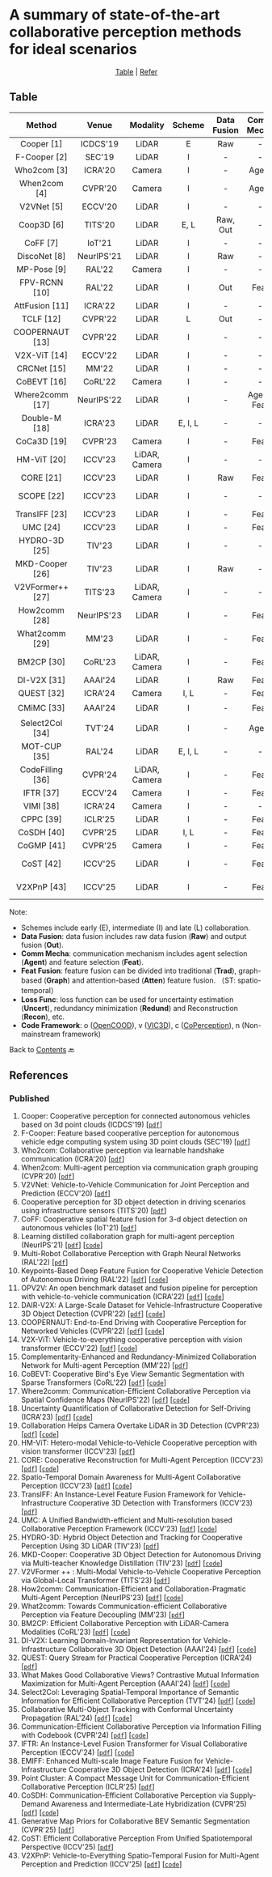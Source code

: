 # A summary of state-of-the-art collaborative perception methods for ideal scenarios

<div align="center">
<p align="center">
<a href="#table">Table</a> |
<a href="#references">Refer</a> 
</p>
</div>

## Table
|    Method         |  Venue     |   Modality    |    Scheme    |    Data Fusion    |    Comm Mecha    |    Feat Fusion    |    Loss Func    |    Code                                                            |
|:-----------------:|:----------:|:-------------:|:------------:|:-----------------:|:----------------:|:-----------------:|:---------------:|:------------------------------------------------------------------:|
| Cooper [1]        | ICDCS'19   | LiDAR         | E            | Raw               | -                | -                 | -               | -                                                                  |
| F-Cooper [2]      | SEC'19     | LiDAR         | I            | -                 | -                | Trad              | -               | [Linkn](https://github.com/Aug583/F-COOPER)                         |
| Who2com [3]       | ICRA'20    | Camera        | I            | -                 | Agent            | Trad              | -               | -                                                                  |
| When2com [4]      | CVPR'20    | Camera        | I            | -                 | Agent            | Trad              | -               | [Linkn](https://github.com/GT-RIPL/MultiAgentPerception)            |
| V2VNet [5]        | ECCV'20    | LiDAR         | I            | -                 | -                | Graph             | -               | -                                                                  |
| Coop3D [6]        | TITS'20    | LiDAR         | E, L         | Raw, Out          | -                | -                 | -               | [Linkn](https://github.com/eduardohenriquearnold/coop-3dod-infra)   |
| CoFF [7]          | IoT'21     | LiDAR         | I            | -                 | -                | Trad              | -               | -                                                                  |
| DiscoNet [8]      | NeurIPS'21 | LiDAR         | I            | Raw               | -                | Graph             | -               | [Linkc](https://github.com/ai4ce/DiscoNet)                        |
| MP-Pose [9]       | RAL'22     | Camera        | I            | -                 | -                | Graph             | -               | -                                                                  |
| FPV-RCNN [10]     | RAL'22     | LiDAR         | I            | Out               | Feat             | Trad              | -               | [Linkn](https://github.com/YuanYunshuang/FPV_RCNN)                  |
| AttFusion [11]    | ICRA'22    | LiDAR         | I            | -                 | -                | Atten             | -               | [Linko](https://github.com/DerrickXuNu/OpenCOOD)                 |
| TCLF [12]         | CVPR'22    | LiDAR         | L            | Out               | -                | -                 | -               | [Linkv](https://github.com/AIR-THU/DAIR-V2X)                        |
| COOPERNAUT [13]   | CVPR'22    | LiDAR         | I            | -                 | -                | Atten             | -               | [Linkn](https://github.com/UT-Austin-RPL/Coopernaut)                |
| V2X-ViT [14]      | ECCV'22    | LiDAR         | I            | -                 | -                | Atten             | -               | [Linko](https://github.com/DerrickXuNu/v2x-vit)                     |
| CRCNet [15]       | MM'22      | LiDAR         | I            | -                 | -                | Atten             | Redund          | -                                                                  |
| CoBEVT [16]       | CoRL'22    | Camera        | I            | -                 | -                | Atten             | -               | [Linko](https://github.com/DerrickXuNu/CoBEVT)                      |
| Where2comm [17]   | NeurIPS'22 | LiDAR         | I            | -                 | Agent, Feat      | Atten             | -               | [Linko](https://github.com/MediaBrain-SJTU/Where2comm)              |
| Double-M [18]     | ICRA'23    | LiDAR         | E, I, L      | -                 | -                | -                 | Uncert          | [Linkc](https://github.com/coperception/double-m-quantification)    |
| CoCa3D [19]       | CVPR'23    | Camera        | I            | -                 | Feat             | Trad              | -               | [Linko](https://github.com/MediaBrain-SJTU/CoCa3D)                  |
| HM-ViT [20]       | ICCV'23    | LiDAR, Camera | I            | -                 | -                | Atten             | -               | [Linko](https://github.com/XHwind/HM-ViT)                           |
| CORE [21]         | ICCV'23    | LiDAR         | I            | Raw               | Feat             | Atten             | Recon           | [Linko](https://github.com/zllxot/CORE)                             |
| SCOPE [22]        | ICCV'23    | LiDAR         | I            | -                 | -                | Atten (ST)   | -               | [Linko](https://github.com/starfdu1418/SCOPE)          |
| TransIFF [23]        | ICCV'23    | LiDAR         | I            | -                 | Feat                | Atten    | -               | -       
| UMC [24]        | ICCV'23    | LiDAR         | I            | -                 | Feat                |Graph   | -               | [Linkc](https://github.com/ispc-lab/UMC)                                                         |
| HYDRO-3D [25]        | TIV'23    | LiDAR         | I         | -                 | -                |Atten (ST)             | -              |    - |
| MKD-Cooper [26]        | TIV'23    | LiDAR         | I         | Raw                 | -                |Atten             | -              |    [Linko](https://github.com/EricLee523/MKD-Cooper)|
| V2VFormer++ [27]        | TITS'23    | LiDAR, Camera         | I         | -              | -                |Atten             | -              |    -          |
| How2comm [28]        | NeurIPS'23    | LiDAR          | I         | -              | Feat                |Atten (ST)            | -              |   [Linko](https://github.com/ydk122024/How2comm)|
| What2comm [29]        | MM'23    | LiDAR          | I         | -              | Feat                |Atten (ST)            | -              |    -          |
| BM2CP [30]        | CoRL'23    | LiDAR, Camera          | I         | -              | Feat                |Atten            | -              |  [Linko](https://github.com/byzhaoAI/BM2CP)      |
| DI-V2X [31]        | AAAI'24    | LiDAR          | I         | Raw              | Feat                |Atten            | -              |  [Linko](https://github.com/Serenos/DI-V2X) |
| QUEST [32]        | ICRA'24    | Camera         | I, L            | -                 | Feat                |Atten   | -               |         -        |
| CMiMC [33]        | AAAI'24    | LiDAR          | I         | -              | Feat                |-            | ✔️             |  [Linkc](https://github.com/77SWF/CMiMC)|
| Select2Col [34]        | TVT'24    | LiDAR         | I           | -                 | Agent                |Atten (ST)   | -               | [Linko](https://github.com/huangqzj/select2col)  |
| MOT-CUP [35]        | RAL'24    | LiDAR         | E, I, L     | -                 | -                |-             | Uncert             |      [Linkc](https://github.com/susanbao/mot_cup)    |
| CodeFilling [36]        | CVPR'24    | LiDAR, Camera     | I     | -                 | Feat                | Trad             | -             |      [Linko](https://github.com/PhyllisH/CodeFilling)    |
| IFTR [37]        | ECCV'24    | Camera     | I     | -                 | Feat                | Atten             | -             |      [Linko](https://github.com/wangsh0111/IFTR)    |
| VIMI [38]         | ICRA'24   | Camera        | I            | -                 | -                | Atten             | -               | [Linkv](https://github.com/Bosszhe/EMIFF)                            |
| CPPC [39]         | ICLR'25   | LiDAR        | I            | -                 | Feat               | Trad             | -               |             -               |
| CoSDH [40]         | CVPR'25   | LiDAR        | I, L           | -                 | Feat              | Trad             | -               |       [Linko](https://github.com/Xu2729/CoSDH)            |
| CoGMP [41]         | CVPR'25   | Camera        | I           | -                 | Feat              | Trad             | -               |    -   |
| CoST [42]         | ICCV'25   | LiDAR        | I           | -                 | Feat              | Atten (ST)             | -               |    -   |
| V2XPnP [43]         | ICCV'25   | LiDAR        | I           | -                 | Feat              | Atten (ST)             | -               |  [Linko](https://github.com/Zewei-Zhou/V2XPnP) |

Note:
- Schemes include early (E), intermediate (I) and late (L) collaboration.
- **Data Fusion**: data fusion includes raw data fusion (**Raw**) and output fusion (**Out**).
- **Comm Mecha**: communication mechanism includes agent selection (**Agent**) and feature selection (**Feat**).
- **Feat Fusion**: feature fusion can be divided into traditional (**Trad**), graph-based (**Graph**) and attention-based (**Atten**) feature fusion. （ST: spatio-temporal）
- **Loss Func**: loss function can be used for uncertainty estimation (**Uncert**), redundancy minimization (**Redund**) and Reconstruction (**Recon**), etc.
- **Code Framework**: o ([OpenCOOD](https://github.com/DerrickXuNu/OpenCOOD)), v ([VIC3D](https://github.com/AIR-THU/DAIR-V2X)), c ([CoPerception](https://github.com/coperception/coperception)), n (Non-mainstream framework)

Back to [Contents](README.md) 🔙 

## References
### Published
1. Cooper: Cooperative perception for connected autonomous vehicles based on 3d point clouds (ICDCS'19) [[`pdf`](https://arxiv.org/abs/1905.05265)] 
2. F-Cooper: Feature based cooperative perception for autonomous vehicle edge computing system using 3D point clouds (SEC'19) [[`pdf`](https://arxiv.org/abs/1909.06459)] 
3. Who2com: Collaborative perception via learnable handshake communication (ICRA'20) [[`pdf`](https://arxiv.org/abs/2003.09575)]
4. When2com: Multi-agent perception via communication graph grouping (CVPR'20) [[`pdf`](https://arxiv.org/abs/2006.00176)]
5. V2VNet: Vehicle-to-Vehicle Communication for Joint Perception and Prediction (ECCV'20) [[`pdf`](https://arxiv.org/abs/2008.07519)]
6. Cooperative perception for 3D object detection in driving scenarios using infrastructure sensors (TITS'20) [[`pdf`](https://arxiv.org/abs/1912.12147)]
7. CoFF: Cooperative spatial feature fusion for 3-d object detection on autonomous vehicles (IoT'21) [[`pdf`](https://arxiv.org/abs/2009.11975)]
8. Learning distilled collaboration graph for multi-agent perception (NeurIPS'21) [[`pdf`](https://arxiv.org/abs/2111.00643)] [[`code`](https://github.com/ai4ce/DiscoNet)]
9. Multi-Robot Collaborative Perception with Graph Neural Networks (RAL'22) [[`pdf`](https://arxiv.org/abs/2201.01760)]
10. Keypoints-Based Deep Feature Fusion for Cooperative Vehicle Detection of Autonomous Driving (RAL'22) [[`pdf`](https://arxiv.org/abs/2109.11615)] [[`code`](https://github.com/YuanYunshuang/FPV_RCNN)]
11. OPV2V: An open benchmark dataset and fusion pipeline for perception with vehicle-to-vehicle communication (ICRA'22) [[`pdf`](https://arxiv.org/abs/2109.07644)] [[`code`](https://github.com/DerrickXuNu/OpenCOOD)]
12. DAIR-V2X: A Large-Scale Dataset for Vehicle-Infrastructure Cooperative 3D Object Detection (CVPR'22) [[`pdf`](https://arxiv.org/abs/2204.05575)] [[`code`](https://github.com/AIR-THU/DAIR-V2X)]
13. COOPERNAUT: End-to-End Driving with Cooperative Perception for Networked Vehicles (CVPR'22) [[`pdf`](https://arxiv.org/abs/2205.02222)] [[`code`](https://github.com/UT-Austin-RPL/Coopernaut)]
14. V2X-ViT: Vehicle-to-everything cooperative perception with vision transformer (ECCV'22) [[`pdf`](https://arxiv.org/abs/2203.10638)] [[`code`]()]
15. Complementarity-Enhanced and Redundancy-Minimized Collaboration Network for Multi-agent Perception (MM'22) [[`pdf`](https://dl.acm.org/doi/abs/10.1145/3503161.3548197)]
16. CoBEVT: Cooperative Bird's Eye View Semantic Segmentation with Sparse Transformers (CoRL'22) [[`pdf`](https://arxiv.org/abs/2207.02202)] [[`code`](https://github.com/DerrickXuNu/v2x-vit)]
17. Where2comm: Communication-Efficient Collaborative Perception via Spatial Confidence Maps (NeurIPS'22) [[`pdf`](https://arxiv.org/abs/2209.12836)] [[`code`](https://github.com/MediaBrain-SJTU/Where2comm)]
18. Uncertainty Quantification of Collaborative Detection for Self-Driving (ICRA'23) [[`pdf`](https://arxiv.org/abs/2209.08162)] [[`code`](https://github.com/coperception/double-m-quantification)]
19. Collaboration Helps Camera Overtake LiDAR in 3D Detection (CVPR'23) [[`pdf`](https://arxiv.org/abs/2303.13560)] [[`code`](https://github.com/MediaBrain-SJTU/CoCa3D)]
20. HM-ViT: Hetero-modal Vehicle-to-Vehicle Cooperative perception with vision transformer (ICCV'23) [[`pdf`](https://arxiv.org/abs/2304.10628)]
21. CORE: Cooperative Reconstruction for Multi-Agent Perception (ICCV'23) [[`pdf`](https://arxiv.org/abs/2307.11514)] [[`code`](https://github.com/zllxot/CORE)]
22. Spatio-Temporal Domain Awareness for Multi-Agent Collaborative Perception (ICCV'23) [[`pdf`](https://arxiv.org/abs/2307.13929)] [[`code`](https://github.com/starfdu1418/SCOPE)]
23. TransIFF: An Instance-Level Feature Fusion Framework for Vehicle-Infrastructure Cooperative 3D Detection with Transformers (ICCV'23) [[`pdf`](https://openaccess.thecvf.com/content/ICCV2023/papers/Chen_TransIFF_An_Instance-Level_Feature_Fusion_Framework_for_Vehicle-Infrastructure_Cooperative_3D_ICCV_2023_paper.pdf)]
24. UMC: A Unified Bandwidth-efficient and Multi-resolution based Collaborative Perception Framework (ICCV'23) [[`pdf`](https://arxiv.org/abs/2303.12400)] [[`code`](https://github.com/ispc-lab/UMC)]
25. HYDRO-3D: Hybrid Object Detection and Tracking for Cooperative Perception Using 3D LiDAR (TIV'23) [[`pdf`](https://ieeexplore.ieee.org/abstract/document/10148929)]
26. MKD-Cooper: Cooperative 3D Object Detection for Autonomous Driving via Multi-teacher Knowledge Distillation (TIV'23) [[`pdf`](https://ieeexplore.ieee.org/abstract/document/10236578)] [[`code`](https://github.com/EricLee523/MKD-Cooper)]
27. V2VFormer ++ : Multi-Modal Vehicle-to-Vehicle Cooperative Perception via Global-Local Transformer (TITS'23) [[`pdf`](https://ieeexplore.ieee.org/document/10265751/)]
28. How2comm: Communication-Efficient and Collaboration-Pragmatic Multi-Agent Perception (NeurIPS'23) [[`pdf`](https://openreview.net/forum?id=Dbaxm9ujq6)] [[`code`](https://github.com/ydk122024/How2comm)]
29. What2comm: Towards Communication-efficient Collaborative Perception via Feature Decoupling (MM'23) [[`pdf`](https://dl.acm.org/doi/10.1145/3581783.3611699)]
30. BM2CP: Efficient Collaborative Perception with LiDAR-Camera Modalities (CoRL'23) [[`pdf`](https://openreview.net/forum?id=uJqxFjF1xWp)] [[`code`](https://github.com/byzhaoAI/BM2CP)]
31. DI-V2X: Learning Domain-Invariant Representation for Vehicle-Infrastructure Collaborative 3D Object Detection (AAAI'24) [[`pdf`](https://arxiv.org/abs/2312.15742)] [[`code`](https://github.com/Serenos/DI-V2X)]
32. QUEST: Query Stream for Practical Cooperative Perception (ICRA'24) [[`pdf`](https://arxiv.org/abs/2308.01804)]
33. What Makes Good Collaborative Views? Contrastive Mutual Information Maximization for Multi-Agent Perception (AAAI'24) [[`pdf`](https://arxiv.org/abs/2403.10068)] [[`code`](https://github.com/77SWF/CMiMC)]
34. Select2Col: Leveraging Spatial-Temporal Importance of Semantic Information for Efficient Collaborative Perception (TVT'24) [[`pdf`](https://arxiv.org/abs/2307.16517)] [[`code`](https://github.com/huangqzj/select2col)]
35. Collaborative Multi-Object Tracking with Conformal Uncertainty Propagation (RAL'24) [[`pdf`](https://arxiv.org/abs/2303.14346)] [[`code`](https://github.com/susanbao/mot_cup)]
36. Communication-Efficient Collaborative Perception via Information Filling with Codebook (CVPR'24) [[`pdf`](https://arxiv.org/abs/2405.04966)] [[`code`](https://github.com/PhyllisH/CodeFilling)]
37. IFTR: An Instance-Level Fusion Transformer for Visual Collaborative Perception (ECCV'24) [[`pdf`](https://arxiv.org/abs/2407.09857)] [[`code`](https://github.com/wangsh0111/IFTR)]
38. EMIFF: Enhanced Multi-scale Image Feature Fusion for Vehicle-Infrastructure Cooperative 3D Object Detection (ICRA'24) [[`pdf`](https://arxiv.org/pdf/2402.15272)] [[`code`](https://github.com/Bosszhe/EMIFF)]
39. Point Cluster: A Compact Message Unit for Communication-Efficient Collaborative Perception (ICLR'25) [[`pdf`](https://openreview.net/forum?id=54XlM8Clkg)]
40. CoSDH: Communication-Efficient Collaborative Perception via Supply-Demand Awareness and Intermediate-Late Hybridization (CVPR'25) [[`pdf`](https://arxiv.org/abs/2503.03430)] [[`code`](https://github.com/Xu2729/CoSDH)]
41. Generative Map Priors for Collaborative BEV Semantic Segmentation (CVPR'25) [[`pdf`](https://openaccess.thecvf.com/content/CVPR2025/papers/Fu_Generative_Map_Priors_for_Collaborative_BEV_Semantic_Segmentation_CVPR_2025_paper.pdf)]
42. CoST: Efficient Collaborative Perception From Unified Spatiotemporal Perspective (ICCV'25) [[`pdf`](https://arxiv.org/abs/2508.00359)]
43. V2XPnP: Vehicle-to-Everything Spatio-Temporal Fusion for Multi-Agent Perception and Prediction (ICCV'25) [[`pdf`](https://arxiv.org/abs/2412.01812)] [[`code`](https://github.com/Zewei-Zhou/V2XPnP)]

  
